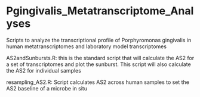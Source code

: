 # Pgingivalis_Metatranscriptome_Analyses
Scripts to analyze the transcriptional profile of Porphyromonas gingivalis in human metatranscriptomes and laboratory model transcriptomes

AS2andSunbursts.R: this is the standard script that will calculate the AS2 for a set of transcriptomes and plot the sunburst. This script will also calculate the AS2 for individual samples

resampling_AS2.R: Script calculates AS2 across human samples to set the AS2 baseline of a microbe in situ
